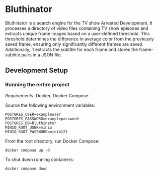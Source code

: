 # Bluthinator

Bluthinator is a search engine for the TV show Arrested Development. It processes a directory of video files containing TV show episodes and extracts unique frame images based on a user-defined threshold. This threshold determines the difference in average color from the previously saved frame, ensuring only significantly different frames are saved. Additionally, it extracts the subtitle for each frame and stores the frame-subtitle pairs in a JSON file.

## Development Setup

### Running the entire project
*Requirements*: Docker, Docker Compose

Source the following environment variables:
```
POSTGRES_USER=exampleuser
POSTGRES_PASSWORD=examplepassword
POSTGRES_DB=bluthinator
MINIO_ROOT_USER=minio
MINIO_ROOT_PASSWORD=minio123
```

From the root directory, run Docker Compose:
```
docker compose up -d
```

To shut down running containers:
```
docker compose down
```
